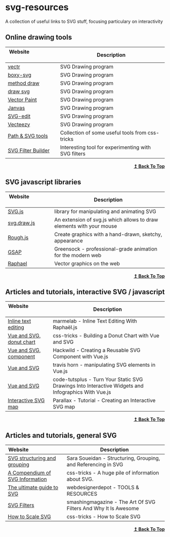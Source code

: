 # svg-resources
A collection of useful links to SVG stuff, focusing particulary on interactivity



## Online drawing tools

| Website &nbsp; &nbsp; &nbsp; &nbsp; &nbsp; &nbsp; &nbsp; &nbsp; &nbsp; &nbsp; &nbsp; &nbsp; | Description           |
| ------- | --------------------- |
| [vectr](https://vectr.com/)|SVG Drawing program|
| [boxy-svg](https://boxy-svg.com/)|SVG Drawing program|
| [method draw](https://editor.method.ac/)|SVG Drawing program|
| [draw svg](https://www.drawsvg.org/)|SVG Drawing program|
| [Vector Paint](https://vectorpaint.yaks.co.nz/)|SVG Drawing program|
| [Janvas](https://www.janvas.com/svg-vector-graphic-editor/en/home.html)|SVG Drawing program|
| [SVG-edit](http://www.clker.com/inc/svgedit/svg-editor.html)|SVG Drawing program|
| [Vecteezy](https://www.vecteezy.com/editor/random)|SVG Drawing program|
| [Path & SVG tools](https://css-tricks.com/tools-visualize-edit-svg-paths-kinda/)|Collection of some useful tools from css-tricks|
| [SVG Filter Builder](https://svgfilters.com/)|Interesting tool for experimenting with SVG filters|



<div align="right">
    <b><a href="#online-drawing-tools">↥ Back To Top</a></b>
</div>

## SVG javascript libraries
| Website &nbsp; &nbsp; &nbsp; &nbsp; &nbsp; &nbsp; &nbsp; &nbsp; &nbsp; &nbsp; &nbsp; &nbsp;  | Description           |
| ------- | --------------------- |
| [SVG.js](https://svgjs.com/docs/3.0/)|library for manipulating and animating SVG|
| [svg.draw.js](https://svgjs.com/svg.draw.js/demo/index.html)|An extension of svg.js which allows to draw elements with your mouse|
| [Rough.js](https://roughjs.com/)|Create graphics with a hand-drawn, sketchy, appearance|
| [GSAP](https://greensock.com/)|Greensock - professional-grade animation for the modern web|
| [Raphael](https://dmitrybaranovskiy.github.io/raphael/)|Vector graphics on the web|




<div align="right">
    <b><a href="#online-drawing-tools">↥ Back To Top</a></b>
</div>


## Articles and tutorials, interactive SVG / javascript
| Website &nbsp; &nbsp; &nbsp; &nbsp; &nbsp; &nbsp; &nbsp; &nbsp; &nbsp; &nbsp; &nbsp; &nbsp;  | Description           |
| ------- | --------------------- |
| [Inline text editing](https://marmelab.com/blog/2013/05/13/inline-text-editing-with-raphael.html)|marmelab - Inline Text Editing With Raphaël.js|
| [Vue and SVG, donut chart](https://css-tricks.com/building-a-donut-chart-with-vue-and-svg/)|css-tricks - Building a Donut Chart with Vue and SVG|
| [Vue and SVG, component](https://hackwild.com/article/creating-a-reusable-svg-component-with-vue/)|Hackwild - Creating a Reusable SVG Component with Vue.js|
| [Vue and SVG](https://travishorn.com/vue-svg-2310f1b151d4)|travis horn - manipulating SVG elements in Vue.js |
| [Vue and SVG](https://code.tutsplus.com/tutorials/turn-your-static-svg-drawings-into-interactive-widgets-and-infographics-with-vuejs--cms-32728)|code-tutsplus - Turn Your Static SVG Drawings Into Interactive Widgets and Infographics With Vue.js|
| [Interactive SVG map](https://parall.ax/blog/view/2985/tutorial-creating-an-interactive-svg-map)|Parallax - Tutorial - Creating an Interactive SVG map|





<div align="right">
    <b><a href="#online-drawing-tools">↥ Back To Top</a></b>
</div>



## Articles and tutorials, general SVG
| Website &nbsp; &nbsp; &nbsp; &nbsp; &nbsp; &nbsp; &nbsp; &nbsp; &nbsp; &nbsp; &nbsp; &nbsp;  | Description           |
| ------- | --------------------- |
| [SVG structuring and grouping](https://www.sarasoueidan.com/blog/structuring-grouping-referencing-in-svg/)|Sara Soueidan - Structuring, Grouping, and Referencing in SVG|
| [A Compendium of SVG Information](https://css-tricks.com/mega-list-svg-information/)|css-tricks - A huge pile of information about SVG.|
| [The ultimate guide to SVG](https://css-tricks.com/mega-list-svg-information/)|webdesignerdepot - TOOLS & RESOURCES|
| [SVG Filters](https://www.smashingmagazine.com/2015/05/why-the-svg-filter-is-awesome/)|smashingmagazine - The Art Of SVG Filters And Why It Is Awesome|
| [How to Scale SVG](https://css-tricks.com/scale-svg//)|css-tricks - How to Scale SVG|



<div align="right">
    <b><a href="#online-drawing-tools">↥ Back To Top</a></b>
</div>


